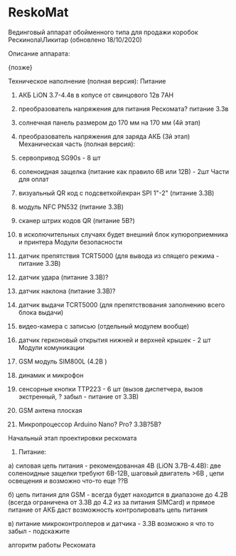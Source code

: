 # ReskoMat
Вединговый аппарат обойменного типа для продажи коробок Рескинола\Ликитар (обновлено 18/10/2020)

Описание аппарата:

{позже}

Техническое наполнение (полная версия):
Питание 
1) АКБ LiON 3.7-4.4в в копусе от свинцового 12в 7AH
2) преобразователь напряжения для питания Рескомата? питание 3.3в 
3) солнечная панель размером до 170 мм на 170 мм (4й этап)
4) преобразователь напряжения для заряда АКБ (3й этап)
Механическая часть (полная версия):
1) сервопривод SG90s - 8 шт
2) соленоидная защелка (питание как правило 6В или 12В) - 2шт
Части для оплат
1) визуальный QR код с подсветкой\екран SPI 1"-2" (питание 3.3В) 
2) модуль NFC PN532 (питание 3.3В)
3) сканер штрих кодов QR (питание 5В?)
4) в исколючительных случаях будет внешний блок купюроприемника и принтера
Модули безопасности
1) датчик препятствия TCRT5000 (для вывода из спящего режима - питание 3.3В)
2) датчик удара (питание 3.3В)?
3) датчик наклона (питание 3.3В)?
4) датчик выдачи TCRT5000 (для препятствования заполнению всего блока выдачи)
5) видео-камера с записью (отдельный модулем вообще)
6) датчик герконовый открытия нижней и верхней крышек - 2 шт
Модули комуникации
1) GSM модуль SIM800L (4.2В )
2) динамик и микрофон
3) сенсорные кнопки TTP223 - 6 шт (вызов диспетчера, вызов экстренный, ? забыл - питание от 3.3В)
4) GSM антена плоская 
 
1) Микропроцессор Arduino Nano? Pro? 3.3В?5В?

Начальный этап проектировки рескомата
1) Питание:

а) силовая цепь питания - рекомендованная 4В (LiON 3.7В-4.4В): две соленоидные защелки требуют 6В-12В, шаговый двигатель >6В , цепи освещения и возможно что-то еще ??В

б) цепь питания для GSM - всегда будет находится в диапазоне до 4.2В (всегда ограничена от 3.3В до 4.2 из за питания SIMCard) и прямое питание от АКБ даст возможность контролировать цепь питания

в) питание микроконтроллеров и датчика - 3.3В 
возможно я что то забыл - подскажите

алгоритм работы Рескомата
